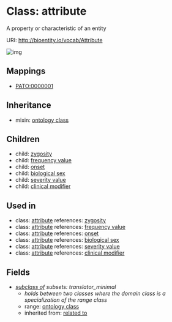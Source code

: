 # Class: attribute


A property or characteristic of an entity

URI: http://bioentity.io/vocab/Attribute

![img](http://yuml.me/diagram/nofunky/class/\[Attribute]^-\[BiologicalSex],%20\[Attribute]^-\[ClinicalModifier],%20\[Attribute]^-\[FrequencyValue],%20\[Attribute]^-\[Onset],%20\[Attribute]^-\[SeverityValue],%20\[Attribute]^-\[Zygosity],%20\[Attribute]-%20subclass_of%20%3F>\[OntologyClass],%20\[Attribute]uses%20-.->\[OntologyClass],%20)
## Mappings

 * [PATO:0000001](http://purl.obolibrary.org/obo/PATO_0000001)
## Inheritance

 *  mixin: [ontology class](OntologyClass.md)
## Children

 *  child: [zygosity](Zygosity.md)
 *  child: [frequency value](FrequencyValue.md)
 *  child: [onset](Onset.md)
 *  child: [biological sex](BiologicalSex.md)
 *  child: [severity value](SeverityValue.md)
 *  child: [clinical modifier](ClinicalModifier.md)
## Used in

 *  class: [attribute](Attribute.md) references: [zygosity](Zygosity.md)
 *  class: [attribute](Attribute.md) references: [frequency value](FrequencyValue.md)
 *  class: [attribute](Attribute.md) references: [onset](Onset.md)
 *  class: [attribute](Attribute.md) references: [biological sex](BiologicalSex.md)
 *  class: [attribute](Attribute.md) references: [severity value](SeverityValue.md)
 *  class: [attribute](Attribute.md) references: [clinical modifier](ClinicalModifier.md)
## Fields

 * _[subclass of](subclass_of.md) *subsets: translator_minimal*_
    * _holds between two classes where the domain class is a specialization of the range class_
    * range: [ontology class](OntologyClass.md)
    * inherited from: [related to](related_to.md)
